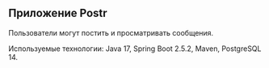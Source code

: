 ## Приложение Postr

Пользователи могут постить и просматривать сообщения.

Используемые технологии: Java 17, Spring Boot 2.5.2, Maven, PostgreSQL 14.

